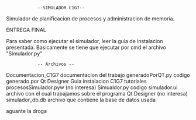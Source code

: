 				--SIMULADOR C1G7--

Simulador de planificacion de procesos y administracion de memoria.

ENTREGA FINAL

Para saber como ejecutar el simulador, leer la guia de instalacion presentada.
Basicamente se tiene que ejecutar por cmd el archivo "Simulador.py"

				-- Archivos -- 

Documentacion_C1G7	documentacion del trabajo
generadoPorQT.py 	codigo generado por Qt Designer
Guia instalacion C1G7	tutoriales
procesosSimulador.pyw	(no interesa)
Simualdor.py		codigo
simulador.ui 		archivo con el cual trabajamos sobre el programa Qt Designer (no interesa)
simulador_db.db 	archivo que contiene la base de datos usada


aguante la droga

